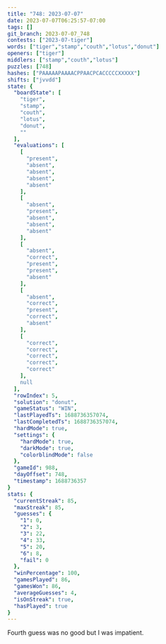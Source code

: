 ```yaml
---
title: "748: 2023-07-07"
date: 2023-07-07T06:25:57-07:00
tags: []
git_branch: 2023-07-07_748
contests: ["2023-07-tiger"]
words: ["tiger","stamp","couth","lotus","donut"]
openers: ["tiger"]
middlers: ["stamp","couth","lotus"]
puzzles: [748]
hashes: ["PAAAAAPAAAACPPAACPCACCCCCXXXXX"]
shifts: ["jvvdd"]
state: {
  "boardState": [
    "tiger",
    "stamp",
    "couth",
    "lotus",
    "donut",
    ""
  ],
  "evaluations": [
    [
      "present",
      "absent",
      "absent",
      "absent",
      "absent"
    ],
    [
      "absent",
      "present",
      "absent",
      "absent",
      "absent"
    ],
    [
      "absent",
      "correct",
      "present",
      "present",
      "absent"
    ],
    [
      "absent",
      "correct",
      "present",
      "correct",
      "absent"
    ],
    [
      "correct",
      "correct",
      "correct",
      "correct",
      "correct"
    ],
    null
  ],
  "rowIndex": 5,
  "solution": "donut",
  "gameStatus": "WIN",
  "lastPlayedTs": 1688736357074,
  "lastCompletedTs": 1688736357074,
  "hardMode": true,
  "settings": {
    "hardMode": true,
    "darkMode": true,
    "colorblindMode": false
  },
  "gameId": 988,
  "dayOffset": 748,
  "timestamp": 1688736357
}
stats: {
  "currentStreak": 85,
  "maxStreak": 85,
  "guesses": {
    "1": 0,
    "2": 3,
    "3": 22,
    "4": 33,
    "5": 20,
    "6": 8,
    "fail": 0
  },
  "winPercentage": 100,
  "gamesPlayed": 86,
  "gamesWon": 86,
  "averageGuesses": 4,
  "isOnStreak": true,
  "hasPlayed": true
}
---
```

<!-- more -->
Fourth guess was no good but I was impatient.
